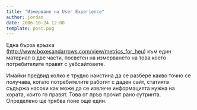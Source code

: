 ```yaml
---
title: "Измерване на User Experience"
author: jordan
date: 2006-10-24 12:00
template: post.pug
---
```


Една бърза връзка (http://www.boxesandarrows.com/view/metrics_for_heu) към един материал в две части, посветен на измерването на това което потребителите правят с уебсайтовете.

Имайки предвид колко е трудно наистина да се разбере какво точно се получава, когато потребителите работят с даден сайт, статията съдържа насоки как може да се извлече информацията нужна на хората, които го правят. Това от пръв прочит рано сутринта. Определено ще трябва поне още един.
